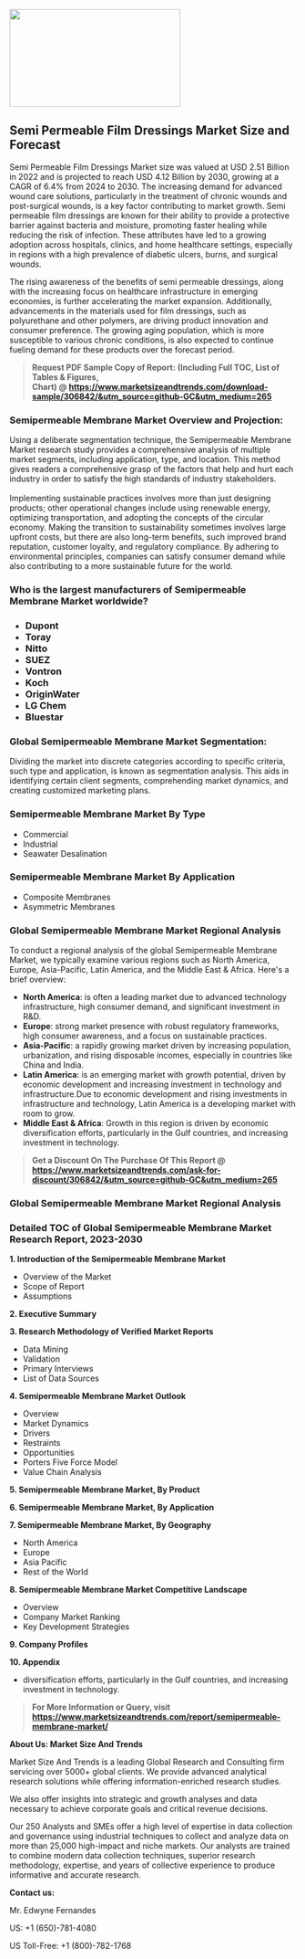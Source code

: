 <p><img class="alignnone size-medium wp-image-20088" src="https://ffe5etoiles.com/wp-content/uploads/2024/12/MST1-300x171.png" alt="" width="300" height="171" /></p><h2>Semi Permeable Film Dressings Market Size and Forecast</h2><p>Semi Permeable Film Dressings Market size was valued at USD 2.51 Billion in 2022 and is projected to reach USD 4.12 Billion by 2030, growing at a CAGR of 6.4% from 2024 to 2030. The increasing demand for advanced wound care solutions, particularly in the treatment of chronic wounds and post-surgical wounds, is a key factor contributing to market growth. Semi permeable film dressings are known for their ability to provide a protective barrier against bacteria and moisture, promoting faster healing while reducing the risk of infection. These attributes have led to a growing adoption across hospitals, clinics, and home healthcare settings, especially in regions with a high prevalence of diabetic ulcers, burns, and surgical wounds.</p><p>The rising awareness of the benefits of semi permeable dressings, along with the increasing focus on healthcare infrastructure in emerging economies, is further accelerating the market expansion. Additionally, advancements in the materials used for film dressings, such as polyurethane and other polymers, are driving product innovation and consumer preference. The growing aging population, which is more susceptible to various chronic conditions, is also expected to continue fueling demand for these products over the forecast period.</p></p><blockquote id="" class=""><strong>Request PDF Sample Copy of Report: (Including Full TOC, List of Tables &amp; Figures, Chart)&nbsp;@&nbsp;<strong><a href="https://www.marketsizeandtrends.com/download-sample/306842/&utm_source=github-GC&utm_medium=265" target="_blank">https://www.marketsizeandtrends.com/download-sample/306842/&utm_source=github-GC&utm_medium=265</a></strong></strong></blockquote><h3 id="" class="">Semipermeable Membrane Market&nbsp;Overview and Projection:</h3><p id="" class="">Using a deliberate segmentation technique, the Semipermeable Membrane Market research study provides a comprehensive analysis of multiple market segments, including application, type, and location. This method gives readers a comprehensive grasp of the factors that help and hurt each industry in order to satisfy the high standards of industry stakeholders. <br /> <br />Implementing sustainable practices involves more than just designing products; other operational changes include using renewable energy, optimizing transportation, and adopting the concepts of the circular economy. Making the transition to sustainability sometimes involves large upfront costs, but there are also long-term benefits, such improved brand reputation, customer loyalty, and regulatory compliance. By adhering to environmental principles, companies can satisfy consumer demand while also contributing to a more sustainable future for the world.</p><h3 id="" class="">Who is the largest manufacturers of&nbsp;Semipermeable Membrane Market worldwide?</h3><h3 class=""><p><ul><li>Dupont </li><li> Toray </li><li> Nitto </li><li> SUEZ </li><li> Vontron </li><li> Koch </li><li> OriginWater </li><li> LG Chem </li><li> Bluestar</li></ul></p></h3><h3 id="" class="">Global&nbsp;Semipermeable Membrane Market Segmentation:</h3><p id="" class="">Dividing the market into discrete categories according to specific criteria, such type and application, is known as segmentation analysis. This aids in identifying certain client segments, comprehending market dynamics, and creating customized marketing plans.</p><h3 id="" class="">Semipermeable Membrane Market&nbsp;By Type</h3><p><p><ul><li>Commercial</li><li> Industrial</li><li> Seawater Desalination</p></li></ul></p></p><h3 id="" class="">Semipermeable Membrane Market&nbsp;By Application</h3><p class=""><p><ul><li>Composite Membranes</li><li> Asymmetric Membranes</li></ul></p></p><h3 id="" class="">Global Semipermeable Membrane Market Regional Analysis</h3><p id="" class="">To conduct a regional analysis of the global Semipermeable Membrane Market, we typically examine various regions such as North America, Europe, Asia-Pacific, Latin America, and the Middle East &amp; Africa. Here's a brief overview:</p><ul><li><strong>North America</strong>: is often a leading market due to advanced technology infrastructure, high consumer demand, and significant investment in R&amp;D.</li><li><strong>Europe</strong>: strong market presence with robust regulatory frameworks, high consumer awareness, and a focus on sustainable practices.</li><li><strong>Asia-Pacific</strong>: a rapidly growing market driven by increasing population, urbanization, and rising disposable incomes, especially in countries like China and India.</li><li><strong>Latin America</strong>: is an emerging market with growth potential, driven by economic development and increasing investment in technology and infrastructure.Due to economic development and rising investments in infrastructure and technology, Latin America is a developing market with room to grow.</li><li><strong>Middle East &amp; Africa</strong>: Growth in this region is driven by economic diversification efforts, particularly in the Gulf countries, and increasing investment in technology.</li></ul><blockquote id="" class=""><strong>Get a Discount On The Purchase Of This Report @ <strong><a href="https://www.marketsizeandtrends.com/ask-for-discount/306842/&utm_source=github-GC&utm_medium=265" target="_blank">https://www.marketsizeandtrends.com/ask-for-discount/306842/&utm_source=github-GC&utm_medium=265</a></strong></strong></blockquote><h3 id="" class="">Global Semipermeable Membrane Market Regional Analysis</h3><h3 id="" class="">Detailed TOC of Global Semipermeable Membrane Market Research Report, 2023-2030</h3><p id="" class=""><strong>1. Introduction of the Semipermeable Membrane Market</strong></p><ul><li>Overview of the Market</li><li>Scope of Report</li><li>Assumptions</li></ul><p id="" class=""><strong>2. Executive Summary</strong></p><p id="" class=""><strong>3. Research Methodology of Verified Market Reports</strong></p><ul><li>Data Mining</li><li>Validation</li><li>Primary Interviews</li><li>List of Data Sources</li></ul><p id="" class=""><strong>4. Semipermeable Membrane Market Outlook</strong></p><ul><li>Overview</li><li>Market Dynamics</li><li>Drivers</li><li>Restraints</li><li>Opportunities</li><li>Porters Five Force Model</li><li>Value Chain Analysis</li></ul><p id="" class=""><strong>5. Semipermeable Membrane Market, By Product</strong></p><p id="" class=""><strong>6. Semipermeable Membrane Market, By Application</strong></p><p id="" class=""><strong>7. Semipermeable Membrane Market, By Geography</strong></p><ul><li>North America</li><li>Europe</li><li>Asia Pacific</li><li>Rest of the World</li></ul><p id="" class=""><strong>8. Semipermeable Membrane Market Competitive Landscape</strong></p><ul><li>Overview</li><li>Company Market Ranking</li><li>Key Development Strategies</li></ul><p id="" class=""><strong>9. Company Profiles</strong></p><p id="" class=""><strong>10. Appendix</strong></p><ul><li>diversification efforts, particularly in the Gulf countries, and increasing investment in technology.</li></ul><blockquote id="" class=""><strong>For More Information or Query, visit <strong><strong><a href="https://www.marketsizeandtrends.com/report/semipermeable-membrane-market/" target="_blank">https://www.marketsizeandtrends.com/report/semipermeable-membrane-market/</a></strong></strong></strong></blockquote><p id="" class=""><strong>About Us: Market Size And Trends</strong></p><p id="" class="">Market Size And Trends is a leading Global Research and Consulting firm servicing over 5000+ global clients. We provide advanced analytical research solutions while offering information-enriched research studies.</p><p id="" class="">We also offer insights into strategic and growth analyses and data necessary to achieve corporate goals and critical revenue decisions.</p><p id="" class="">Our 250 Analysts and SMEs offer a high level of expertise in data collection and governance using industrial techniques to collect and analyze data on more than 25,000 high-impact and niche markets. Our analysts are trained to combine modern data collection techniques, superior research methodology, expertise, and years of collective experience to produce informative and accurate research.</p><p id="" class=""><strong>Contact us:</strong></p><p id="" class="">Mr. Edwyne Fernandes</p><p id="" class="">US: +1 (650)-781-4080</p><p id="" class="">US Toll-Free: +1 (800)-782-1768</p>
